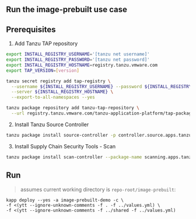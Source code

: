 ## Run the image-prebuilt use case

## Prerequisites
1. Add Tanzu TAP repository

```bash
export INSTALL_REGISTRY_USERNAME='[tanzu net username]'
export INSTALL_REGISTRY_PASSWORD='[tanzu net password]'
export INSTALL_REGISTRY_HOSTNAME=registry.tanzu.vmware.com
export TAP_VERSION=[version]

tanzu secret registry add tap-registry \
  --username ${INSTALL_REGISTRY_USERNAME} --password ${INSTALL_REGISTRY_PASSWORD} \
  --server ${INSTALL_REGISTRY_HOSTNAME} \
  --export-to-all-namespaces --yes

tanzu package repository add tanzu-tap-repository \
  --url registry.tanzu.vmware.com/tanzu-application-platform/tap-packages:$TAP_VERSION
```

2. Install Tanzu Source Controller
```bash
tanzu package install source-controller -p controller.source.apps.tanzu.vmware.com -v [x.x.x]
```

3. Install Supply Chain Security Tools - Scan
```bash
tanzu package install scan-controller --package-name scanning.apps.tanzu.vmware.com --version [x.x.x]
```

## Run
> assumes current working directory is `repo-root/image-prebuilt`:
```
kapp deploy --yes -a image-prebuilt-demo -c \
-f <(ytt --ignore-unknown-comments -f . -f ../values.yml) \
-f <(ytt --ignore-unknown-comments -f ../shared -f ../values.yml)
```
